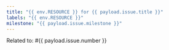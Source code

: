 ```yaml
---
title: "{{ env.RESOURCE }} for {{ payload.issue.title }}"
labels: "{{ env.RESOURCE }}"
milestone: "{{ payload.issue.milestone }}"
---
```


Related to: #{{ payload.issue.number }}